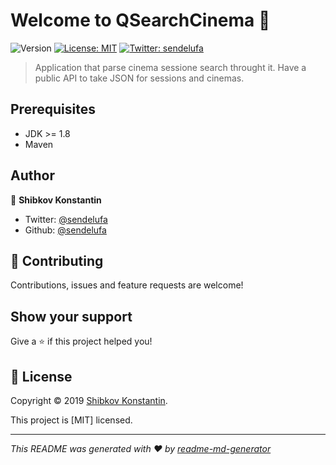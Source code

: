 # Welcome to QSearchCinema 👋
![Version](https://img.shields.io/badge/version-0.0.1-blue.svg?cacheSeconds=2592000)
[![License: MIT](https://img.shields.io/badge/License-MIT-yellow.svg)](https://github.com/kefranabg/readme-md-generator/blob/master/LICENSE)
[![Twitter: sendelufa](https://img.shields.io/twitter/follow/sendelufa.svg?style=social)](https://twitter.com/sendelufa)

> Application that parse cinema sessione search throught it. Have a public API to take JSON for sessions and cinemas. 

## Prerequisites

- JDK >= 1.8
- Maven

## Author

👤 **Shibkov Konstantin**

* Twitter: [@sendelufa](https://twitter.com/sendelufa)
* Github: [@sendelufa](https://github.com/sendelufa)

## 🤝 Contributing

Contributions, issues and feature requests are welcome!

## Show your support

Give a ⭐️ if this project helped you!


## 📝 License

Copyright © 2019 [Shibkov Konstantin](https://github.com/sendelufa).

This project is [MIT] licensed.

***
_This README was generated with ❤️ by [readme-md-generator](https://github.com/kefranabg/readme-md-generator)_
